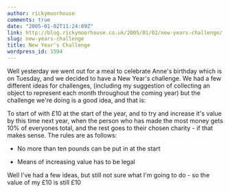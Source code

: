 ```yaml
---
author: rickymoorhouse
comments: true
date: "2005-01-02T11:24:09Z"
link: http://blog.rickymoorhouse.co.uk/2005/01/02/new-years-challenge/
slug: new-years-challenge
title: New Year's Challenge
wordpress_id: 1594
---
```


Well yesterday we went out for a meal to celebrate Anne's birthday which is on Tuesday, and we decided to have a New Year's challenge. We had a few different ideas for challenges, (including my suggestion of collecting an object to represent each month throughout the coming year) but the challenge we're doing is a good idea, and that is:   
  

To start of with £10 at the start of the year, and to try and increase it's value by this time next year, when the person who has made the most money gets 10% of everyones total, and the rest goes to their chosen charity - if that makes sense. The rules are as follows:



  * No more than ten pounds can be put in at the start


  * Means of increasing value has to be legal


Well I've had a few ideas, but still not sure what I'm going to do - so the value of my £10 is still £10  
  

